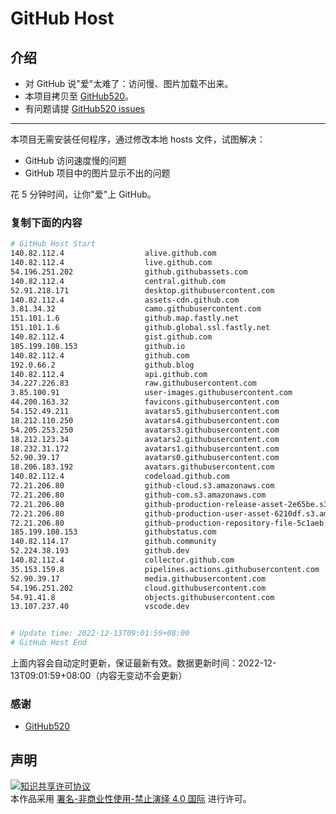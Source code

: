 # GitHub Host
## 介绍
- 对 GitHub 说"爱"太难了：访问慢、图片加载不出来。
- 本项目拷贝至 [GitHub520](https://github.com/521xueweihan/GitHub520)。
- 有问题请提 [GitHub520 issues](https://github.com/521xueweihan/GitHub520/issues/new)

---

本项目无需安装任何程序，通过修改本地 hosts 文件，试图解决：
- GitHub 访问速度慢的问题
- GitHub 项目中的图片显示不出的问题

花 5 分钟时间，让你"爱"上 GitHub。

### 复制下面的内容
```bash
# GitHub Host Start
140.82.112.4                  alive.github.com
140.82.112.4                  live.github.com
54.196.251.202                github.githubassets.com
140.82.112.4                  central.github.com
52.91.218.171                 desktop.githubusercontent.com
140.82.112.4                  assets-cdn.github.com
3.81.34.32                    camo.githubusercontent.com
151.101.1.6                   github.map.fastly.net
151.101.1.6                   github.global.ssl.fastly.net
140.82.112.4                  gist.github.com
185.199.108.153               github.io
140.82.112.4                  github.com
192.0.66.2                    github.blog
140.82.112.4                  api.github.com
34.227.226.83                 raw.githubusercontent.com
3.85.100.91                   user-images.githubusercontent.com
44.200.163.32                 favicons.githubusercontent.com
54.152.49.211                 avatars5.githubusercontent.com
18.212.110.250                avatars4.githubusercontent.com
54.205.253.250                avatars3.githubusercontent.com
18.212.123.34                 avatars2.githubusercontent.com
18.232.31.172                 avatars1.githubusercontent.com
52.90.39.17                   avatars0.githubusercontent.com
18.206.183.192                avatars.githubusercontent.com
140.82.112.4                  codeload.github.com
72.21.206.80                  github-cloud.s3.amazonaws.com
72.21.206.80                  github-com.s3.amazonaws.com
72.21.206.80                  github-production-release-asset-2e65be.s3.amazonaws.com
72.21.206.80                  github-production-user-asset-6210df.s3.amazonaws.com
72.21.206.80                  github-production-repository-file-5c1aeb.s3.amazonaws.com
185.199.108.153               githubstatus.com
140.82.114.17                 github.community
52.224.38.193                 github.dev
140.82.112.4                  collector.github.com
35.153.159.8                  pipelines.actions.githubusercontent.com
52.90.39.17                   media.githubusercontent.com
54.196.251.202                cloud.githubusercontent.com
54.91.41.8                    objects.githubusercontent.com
13.107.237.40                 vscode.dev


# Update time: 2022-12-13T09:01:59+08:00
# GitHub Host End

```
上面内容会自动定时更新，保证最新有效。数据更新时间：2022-12-13T09:01:59+08:00（内容无变动不会更新）

### 感谢

- [GitHub520](https://github.com/521xueweihan/GitHub520)

## 声明
<a rel="license" href="https://creativecommons.org/licenses/by-nc-nd/4.0/deed.zh"><img alt="知识共享许可协议" style="border-width: 0" src="https://licensebuttons.net/l/by-nc-nd/4.0/88x31.png"></a><br>本作品采用 <a rel="license" href="https://creativecommons.org/licenses/by-nc-nd/4.0/deed.zh">署名-非商业性使用-禁止演绎 4.0 国际</a> 进行许可。